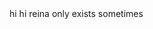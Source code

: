 <!DOCTYPE html>
<html>
<body>
<h1style="color:black;">hi hi</h1>
<pstyle="color:black;">reina only exists sometimes</p>
</body>
</html>
